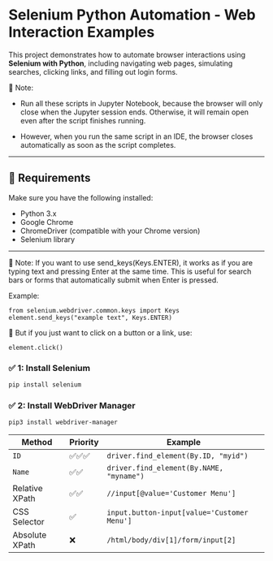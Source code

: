 # Selenium Python Automation - Web Interaction Examples

This project demonstrates how to automate browser interactions using **Selenium with Python**, including navigating web pages, simulating searches, clicking links, and filling out login forms.

🔹 Note:
* Run all these scripts in Jupyter Notebook, because the browser will only close when the Jupyter session ends. Otherwise, it will remain open even after the script finishes running.

* However, when you run the same script in an IDE, the browser closes automatically as soon as the script completes.


---

## 📜 Requirements

Make sure you have the following installed:

- Python 3.x
- Google Chrome
- ChromeDriver (compatible with your Chrome version)
- Selenium library

---

🔹 Note:
If you want to use send_keys(Keys.ENTER), it works as if you are typing text and pressing Enter at the same time. This is useful for search bars or forms that automatically submit when Enter is pressed.

Example:
```
from selenium.webdriver.common.keys import Keys
element.send_keys("example text", Keys.ENTER)
```
🔸 But if you just want to click on a button or a link, use:
```
element.click()
```

### ✅ 1: Install Selenium

```bash
pip install selenium
```
### ✅ 2: Install WebDriver Manager

```bash
pip3 install webdriver-manager
```

| Method         | Priority | Example                                     |
| -------------- | -------- | ------------------------------------------- |
| `ID`           | ✅✅✅      | `driver.find_element(By.ID, "myid")`        |
| `Name`         | ✅✅       | `driver.find_element(By.NAME, "myname")`    |
| Relative XPath | ✅✅       | `//input[@value='Customer Menu']`           |
| CSS Selector   | ✅        | `input.button-input[value='Customer Menu']` |
| Absolute XPath | ❌        | `/html/body/div[1]/form/input[2]`           |

